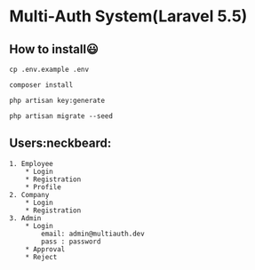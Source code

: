 # Multi-Auth System(Laravel 5.5)

## How to install:smiley:

```
cp .env.example .env
```

```
composer install
```

```
php artisan key:generate
```

```
php artisan migrate --seed
```

## Users:neckbeard:
	1. Employee
		* Login
		* Registration
		* Profile
	2. Company
		* Login
		* Registration
	3. Admin
		* Login
			email: admin@multiauth.dev
			pass : password
		* Approval
		* Reject
